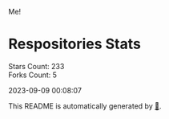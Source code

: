 Me!

# Respositories Stats
Stars Count: 233  
Forks Count: 5

2023-09-09 00:08:07  

This README is automatically generated by [🐰](https://github.com/rnitta/rnitta).
